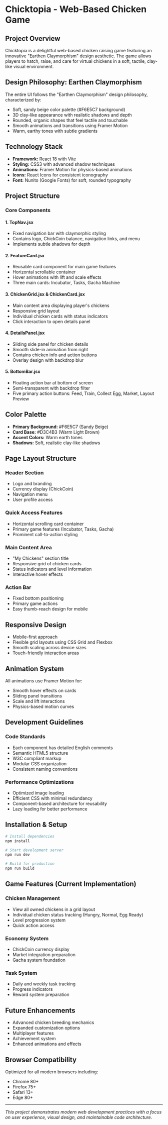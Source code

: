 # Chicktopia - Web-Based Chicken Game

## Project Overview
Chicktopia is a delightful web-based chicken raising game featuring an innovative "Earthen Claymorphism" design aesthetic. The game allows players to hatch, raise, and care for virtual chickens in a soft, tactile, clay-like visual environment.

## Design Philosophy: Earthen Claymorphism
The entire UI follows the "Earthen Claymorphism" design philosophy, characterized by:
- Soft, sandy beige color palette (#F6E5C7 background)
- 3D clay-like appearance with realistic shadows and depth
- Rounded, organic shapes that feel tactile and touchable
- Smooth animations and transitions using Framer Motion
- Warm, earthy tones with subtle gradients

## Technology Stack
- **Framework:** React 18 with Vite
- **Styling:** CSS3 with advanced shadow techniques
- **Animations:** Framer Motion for physics-based animations
- **Icons:** React Icons for consistent iconography
- **Font:** Nunito (Google Fonts) for soft, rounded typography

## Project Structure

### Core Components

#### 1. TopNav.jsx
- Fixed navigation bar with claymorphic styling
- Contains logo, ChickCoin balance, navigation links, and menu
- Implements subtle shadows for depth

#### 2. FeatureCard.jsx
- Reusable card component for main game features
- Horizontal scrollable container
- Hover animations with lift and scale effects
- Three main cards: Incubator, Tasks, Gacha Machine

#### 3. ChickenGrid.jsx & ChickenCard.jsx
- Main content area displaying player's chickens
- Responsive grid layout
- Individual chicken cards with status indicators
- Click interaction to open details panel

#### 4. DetailsPanel.jsx
- Sliding side panel for chicken details
- Smooth slide-in animation from right
- Contains chicken info and action buttons
- Overlay design with backdrop blur

#### 5. BottomBar.jsx
- Floating action bar at bottom of screen
- Semi-transparent with backdrop filter
- Five primary action buttons: Feed, Train, Collect Egg, Market, Layout Preview

## Color Palette
- **Primary Background:** #F6E5C7 (Sandy Beige)
- **Card Base:** #D3C4B3 (Warm Light Brown)
- **Accent Colors:** Warm earth tones
- **Shadows:** Soft, realistic clay-like shadows

## Page Layout Structure

### Header Section
- Logo and branding
- Currency display (ChickCoin)
- Navigation menu
- User profile access

### Quick Access Features
- Horizontal scrolling card container
- Primary game features (Incubator, Tasks, Gacha)
- Prominent call-to-action styling

### Main Content Area
- "My Chickens" section title
- Responsive grid of chicken cards
- Status indicators and level information
- Interactive hover effects

### Action Bar
- Fixed bottom positioning
- Primary game actions
- Easy thumb-reach design for mobile

## Responsive Design
- Mobile-first approach
- Flexible grid layouts using CSS Grid and Flexbox
- Smooth scaling across device sizes
- Touch-friendly interaction areas

## Animation System
All animations use Framer Motion for:
- Smooth hover effects on cards
- Sliding panel transitions
- Scale and lift interactions
- Physics-based motion curves

## Development Guidelines

### Code Standards
- Each component has detailed English comments
- Semantic HTML5 structure
- W3C compliant markup
- Modular CSS organization
- Consistent naming conventions

### Performance Optimizations
- Optimized image loading
- Efficient CSS with minimal redundancy
- Component-based architecture for reusability
- Lazy loading for better performance

## Installation & Setup

```bash
# Install dependencies
npm install

# Start development server
npm run dev

# Build for production
npm run build
```

## Game Features (Current Implementation)

### Chicken Management
- View all owned chickens in a grid layout
- Individual chicken status tracking (Hungry, Normal, Egg Ready)
- Level progression system
- Quick action access

### Economy System
- ChickCoin currency display
- Market integration preparation
- Gacha system foundation

### Task System
- Daily and weekly task tracking
- Progress indicators
- Reward system preparation

## Future Enhancements
- Advanced chicken breeding mechanics
- Expanded customization options
- Multiplayer features
- Achievement system
- Enhanced animations and effects

## Browser Compatibility
Optimized for all modern browsers including:
- Chrome 80+
- Firefox 75+
- Safari 13+
- Edge 80+

---

*This project demonstrates modern web development practices with a focus on user experience, visual design, and maintainable code architecture.*
